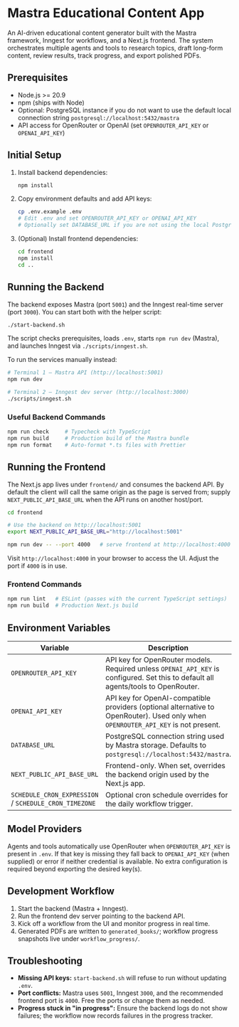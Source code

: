 # Mastra Educational Content App

An AI-driven educational content generator built with the Mastra framework, Inngest for workflows, and a Next.js frontend. The system orchestrates multiple agents and tools to research topics, draft long-form content, review results, track progress, and export polished PDFs.

## Prerequisites

- Node.js >= 20.9
- npm (ships with Node)
- Optional: PostgreSQL instance if you do not want to use the default local connection string `postgresql://localhost:5432/mastra`
- API access for OpenRouter or OpenAI (set `OPENROUTER_API_KEY` or `OPENAI_API_KEY`)

## Initial Setup

1. Install backend dependencies:
   ```bash
   npm install
   ```
2. Copy environment defaults and add API keys:
   ```bash
   cp .env.example .env
   # Edit .env and set OPENROUTER_API_KEY or OPENAI_API_KEY
   # Optionally set DATABASE_URL if you are not using the local PostgreSQL default
   ```
3. (Optional) Install frontend dependencies:
   ```bash
   cd frontend
   npm install
   cd ..
   ```

## Running the Backend

The backend exposes Mastra (port `5001`) and the Inngest real-time server (port `3000`). You can start both with the helper script:

```bash
./start-backend.sh
```

The script checks prerequisites, loads `.env`, starts `npm run dev` (Mastra), and launches Inngest via `./scripts/inngest.sh`.

To run the services manually instead:

```bash
# Terminal 1 – Mastra API (http://localhost:5001)
npm run dev

# Terminal 2 – Inngest dev server (http://localhost:3000)
./scripts/inngest.sh
```

### Useful Backend Commands

```bash
npm run check     # Typecheck with TypeScript
npm run build     # Production build of the Mastra bundle
npm run format    # Auto-format *.ts files with Prettier
```

## Running the Frontend

The Next.js app lives under `frontend/` and consumes the backend API. By default the client will call the same origin as the page is served from; supply `NEXT_PUBLIC_API_BASE_URL` when the API runs on another host/port.

```bash
cd frontend

# Use the backend on http://localhost:5001
export NEXT_PUBLIC_API_BASE_URL="http://localhost:5001"

npm run dev -- --port 4000   # serve frontend at http://localhost:4000
```

Visit `http://localhost:4000` in your browser to access the UI. Adjust the port if `4000` is in use.

### Frontend Commands

```bash
npm run lint   # ESLint (passes with the current TypeScript settings)
npm run build  # Production Next.js build
```

## Environment Variables

| Variable | Description |
| --- | --- |
| `OPENROUTER_API_KEY` | API key for OpenRouter models. Required unless `OPENAI_API_KEY` is configured. Set this to default all agents/tools to OpenRouter. |
| `OPENAI_API_KEY` | API key for OpenAI-compatible providers (optional alternative to OpenRouter). Used only when `OPENROUTER_API_KEY` is not present. |
| `DATABASE_URL` | PostgreSQL connection string used by Mastra storage. Defaults to `postgresql://localhost:5432/mastra`. |
| `NEXT_PUBLIC_API_BASE_URL` | Frontend-only. When set, overrides the backend origin used by the Next.js app. |
| `SCHEDULE_CRON_EXPRESSION` / `SCHEDULE_CRON_TIMEZONE` | Optional cron schedule overrides for the daily workflow trigger. |

## Model Providers

Agents and tools automatically use OpenRouter when `OPENROUTER_API_KEY` is present in `.env`. If that key is missing they fall back to `OPENAI_API_KEY` (when supplied) or error if neither credential is available. No extra configuration is required beyond exporting the desired key(s).

## Development Workflow

1. Start the backend (Mastra + Inngest).
2. Run the frontend dev server pointing to the backend API.
3. Kick off a workflow from the UI and monitor progress in real time.
4. Generated PDFs are written to `generated_books/`; workflow progress snapshots live under `workflow_progress/`.

## Troubleshooting

- **Missing API keys:** `start-backend.sh` will refuse to run without updating `.env`.
- **Port conflicts:** Mastra uses `5001`, Inngest `3000`, and the recommended frontend port is `4000`. Free the ports or change them as needed.
- **Progress stuck in "in progress":** Ensure the backend logs do not show failures; the workflow now records failures in the progress tracker.
